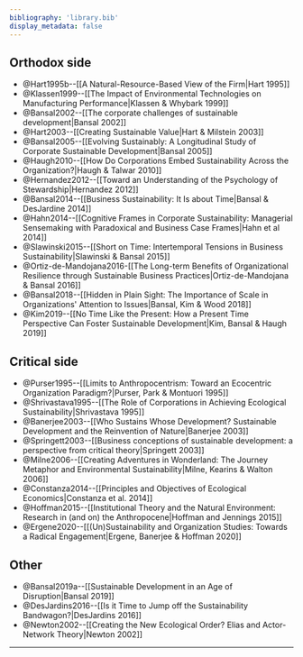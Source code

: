 ```yaml
---
bibliography: 'library.bib'
display_metadata: false
---
```


## Orthodox side

* @Hart1995b--[[A Natural-Resource-Based View of the Firm|Hart 1995]]
* @Klassen1999--[[The Impact of Environmental Technologies on Manufacturing Performance|Klassen & Whybark 1999]]
* @Bansal2002--[[The corporate challenges of sustainable development|Bansal 2002]]
* @Hart2003--[[Creating Sustainable Value|Hart & Milstein 2003]]
* @Bansal2005--[[Evolving Sustainably: A Longitudinal Study of Corporate Sustainable Development|Bansal 2005]]
* @Haugh2010--[[How Do Corporations Embed Sustainability Across the Organization?|Haugh & Talwar 2010]]
* @Hernandez2012--[[Toward an Understanding of the Psychology of Stewardship|Hernandez 2012]]
* @Bansal2014--[[Business Sustainability: It Is about Time|Bansal & DesJardine 2014]]
* @Hahn2014--[[Cognitive Frames in Corporate Sustainability: Managerial Sensemaking with Paradoxical and Business Case Frames|Hahn et al 2014]]
* @Slawinski2015--[[Short on Time: Intertemporal Tensions in Business Sustainability|Slawinski & Bansal 2015]]
* @Ortiz-de-Mandojana2016-[[The Long-term Benefits of Organizational Resilience through Sustainable Business Practices|Ortiz-de-Mandojana & Bansal 2016]]
* @Bansal2018--[[Hidden in Plain Sight: The Importance of Scale in Organizations' Attention to Issues|Bansal, Kim & Wood 2018]]
* @Kim2019--[[No Time Like the Present: How a Present Time Perspective Can Foster Sustainable Development|Kim, Bansal & Haugh 2019]]

## Critical side

* @Purser1995--[[Limits to Anthropocentrism: Toward an Ecocentric Organization Paradigm?|Purser, Park & Montuori 1995]]
* @Shrivastava1995--[[The Role of Corporations in Achieving Ecological Sustainability|Shrivastava 1995]]
* @Banerjee2003--[[Who Sustains Whose Development? Sustainable Development and the Reinvention of Nature|Banerjee 2003]]
* @Springett2003--[[Business conceptions of sustainable development: a perspective from critical theory|Springett 2003]]
* @Milne2006--[[Creating Adventures in Wonderland: The Journey Metaphor and Environmental Sustainability|Milne, Kearins & Walton 2006]]
* @Constanza2014--[[Principles and Objectives of Ecological Economics|Constanza et al. 2014]]
* @Hoffman2015--[[Institutional Theory and the Natural Environment: Research in (and on) the Anthropocene|Hoffman and Jennings 2015]]
* @Ergene2020--[[(Un)Sustainability and Organization Studies: Towards a Radical Engagement|Ergene, Banerjee & Hoffman 2020]]

## Other

* @Bansal2019a--[[Sustainable Development in an Age of Disruption|Bansal 2019]]
* @DesJardins2016--[[Is it Time to Jump off the Sustainability Bandwagon?|DesJardins 2016]]
* @Newton2002--[[Creating the New Ecological Order? Elias and Actor-Network Theory|Newton 2002]]

---